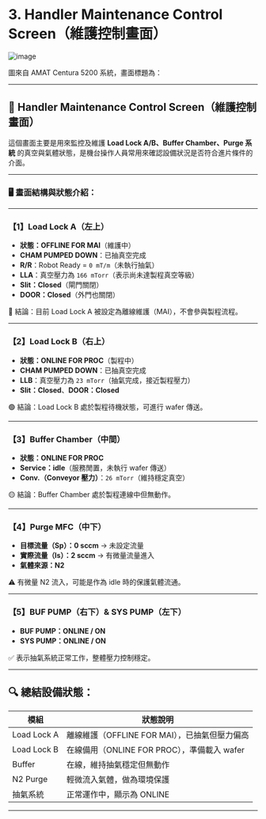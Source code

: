 # 3. Handler Maintenance Control Screen（維護控制畫面）

![image](https://hackmd.io/_uploads/H1j-jZd7el.png)

圖來自 AMAT Centura 5200 系統，畫面標題為：

---

## 🔷 **Handler Maintenance Control Screen（維護控制畫面）**

這個畫面主要是用來監控及維護 **Load Lock A/B、Buffer Chamber、Purge 系統** 的真空與氣體狀態，是機台操作人員常用來確認設備狀況是否符合進片條件的介面。

---

### 🖥️ 畫面結構與狀態介紹：

---

### 【1】Load Lock A（左上）

* **狀態：OFFLINE FOR MAI**（維護中）
* **CHAM PUMPED DOWN**：已抽真空完成
* **R/R**：Robot Ready = `0 mT/m`（未執行抽氣）
* **LLA**：真空壓力為 `166 mTorr`（表示尚未達製程真空等級）
* **Slit：Closed**（閘門關閉）
* **DOOR：Closed**（外門也關閉）

🔴 結論：目前 Load Lock A 被設定為離線維護（MAI），不會參與製程流程。

---

### 【2】Load Lock B（右上）

* **狀態：ONLINE FOR PROC**（製程中）
* **CHAM PUMPED DOWN**：已抽真空完成
* **LLB**：真空壓力為 `23 mTorr`（抽氣完成，接近製程壓力）
* **Slit：Closed**、**DOOR：Closed**

🟢 結論：Load Lock B 處於製程待機狀態，可進行 wafer 傳送。

---

### 【3】Buffer Chamber（中間）

* **狀態：ONLINE FOR PROC**
* **Service：idle**（服務閒置，未執行 wafer 傳送）
* **Conv.（Conveyor 壓力）**：`26 mTorr`（維持穩定真空）

🟡 結論：Buffer Chamber 處於製程連線中但無動作。

---

### 【4】Purge MFC（中下）

* **目標流量（Sp）：0 sccm** → 未設定流量
* **實際流量（Is）：2 sccm** → 有微量流量進入
* **氣體來源：N2**

⚠️ 有微量 N2 流入，可能是作為 idle 時的保護氣體流通。

---

### 【5】BUF PUMP（右下）& SYS PUMP（左下）

* **BUF PUMP：ONLINE / ON**
* **SYS PUMP：ONLINE / ON**

✅ 表示抽氣系統正常工作，整體壓力控制穩定。

---

## 🔍 總結設備狀態：

| 模組          | 狀態說明                             |
| ----------- | -------------------------------- |
| Load Lock A | 離線維護（OFFLINE FOR MAI），已抽氣但壓力偏高   |
| Load Lock B | 在線備用（ONLINE FOR PROC），準備載入 wafer |
| Buffer      | 在線，維持抽氣穩定但無動作                    |
| N2 Purge    | 輕微流入氣體，做為環境保護                    |
| 抽氣系統        | 正常運作中，顯示為 ONLINE                 |

---

